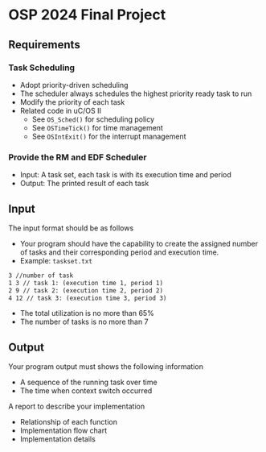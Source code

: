# OSP 2024 Final Project

## Requirements
### Task Scheduling
- Adopt priority-driven scheduling
- The scheduler always schedules the highest priority ready task to run
- Modify the priority of each task
- Related code in uC/OS II
  - See `OS_Sched()` for scheduling policy
  - See `OSTimeTick()` for time management
  - See `OSIntExit()` for the interrupt management
### Provide the RM and EDF Scheduler
+ Input: A task set, each task is with its execution time and period
+ Output: The printed result of each task

## Input
The input format should be as follows
+ Your program should have the capability to create the assigned number of tasks and their corresponding period and execution time.
+ Example: `taskset.txt`
```txt
3 //number of task
1 3 // task 1: (execution time 1, period 1)
2 9 // task 2: (execution time 2, period 2)
4 12 // task 3: (execution time 3, period 3)
```
+ The total utilization is no more than $65$%
+ The number of tasks is no more than $7$

## Output
Your program output must shows the following information
+ A sequence of the running task over time
+ The time when context switch occurred

A report to describe your implementation
+ Relationship of each function
+ Implementation flow chart
+ Implementation details
